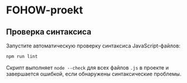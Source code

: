 # FOHOW-proekt

## Проверка синтаксиса

Запустите автоматическую проверку синтаксиса JavaScript-файлов:

```bash
npm run lint
```

Скрипт выполняет `node --check` для всех файлов `.js` в проекте и завершается ошибкой, если обнаружены синтаксические проблемы.
